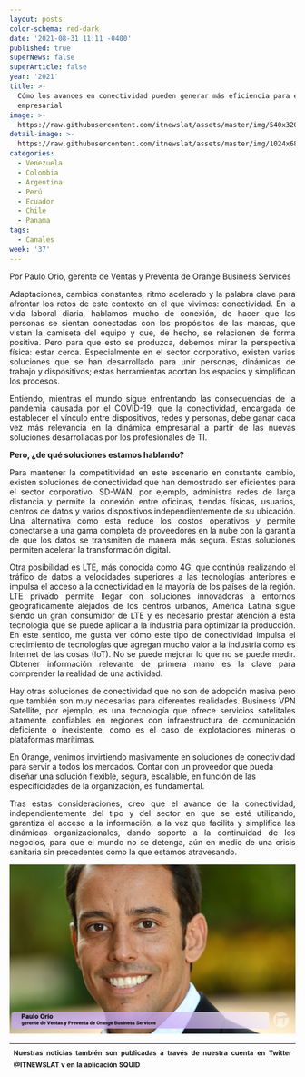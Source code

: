 ```yaml
---
layout: posts
color-schema: red-dark
date: '2021-08-31 11:11 -0400'
published: true
superNews: false
superArticle: false
year: '2021'
title: >-
  Cómo los avances en conectividad pueden generar más eficiencia para el sector
  empresarial
image: >-
  https://raw.githubusercontent.com/itnewslat/assets/master/img/540x320/Paulo-Orio-p.jpg
detail-image: >-
  https://raw.githubusercontent.com/itnewslat/assets/master/img/1024x680/Paulo-Orio-g.jpg
categories:
  - Venezuela
  - Colombia
  - Argentina
  - Perú
  - Ecuador
  - Chile
  - Panama
tags:
  - Canales
week: '37'
---
```

<p style="text-align: justify;">Por Paulo Orio, gerente de Ventas y Preventa de Orange Business Services</p>
<p style="text-align: justify;">Adaptaciones, cambios constantes, ritmo acelerado y la palabra clave para afrontar los retos de este contexto en el que vivimos: conectividad. En la vida laboral diaria, hablamos mucho de conexión, de hacer que las personas se sientan conectadas con los propósitos de las marcas, que vistan la camiseta del equipo y que, de hecho, se relacionen de forma positiva. Pero para que esto se produzca, debemos mirar la perspectiva física: estar cerca. Especialmente en el sector corporativo, existen varias soluciones que se han desarrollado para unir personas, dinámicas de trabajo y dispositivos; estas herramientas acortan los espacios y simplifican los procesos.</p>
<p style="text-align: justify;">Entiendo, mientras el mundo sigue enfrentando las consecuencias de la pandemia causada por el COVID-19, que la conectividad, encargada de establecer el vínculo entre dispositivos, redes y personas, debe ganar cada vez más relevancia en la dinámica empresarial a partir de las nuevas soluciones desarrolladas por los profesionales de TI.</p>
<p style="text-align: justify;"><strong>Pero, ¿de qué soluciones estamos hablando?</strong></p>
<p style="text-align: justify;">Para mantener la competitividad en este escenario en constante cambio, existen soluciones de conectividad que han demostrado ser eficientes para el sector corporativo. SD-WAN, por ejemplo, administra redes de larga distancia y permite la conexión entre oficinas, tiendas físicas, usuarios, centros de datos y varios dispositivos independientemente de su ubicación. Una alternativa como esta reduce los costos operativos y permite conectarse a una gama completa de proveedores en la nube con la garantía de que los datos se transmiten de manera más segura. Estas soluciones permiten acelerar la transformación digital.</p>
<p style="text-align: justify;">Otra posibilidad es LTE, más conocida como 4G, que continúa realizando el tráfico de datos a velocidades superiores a las tecnologías anteriores e impulsa el acceso a la conectividad en la mayoría de los países de la región. LTE privado permite llegar con soluciones innovadoras a entornos geográficamente alejados de los centros urbanos, América Latina sigue siendo un gran consumidor de LTE y es necesario prestar atención a esta tecnología que se puede aplicar a la industria para optimizar la producción. En este sentido, me gusta ver cómo este tipo de conectividad impulsa el crecimiento de tecnologías que agregan mucho valor a la industria como es Internet de las cosas (IoT). No se puede mejorar lo que no se puede medir. Obtener información relevante de primera mano es la clave para comprender la realidad de una actividad.</p>
<p style="text-align: justify;">Hay otras soluciones de conectividad que no son de adopción masiva pero que también son muy necesarias para diferentes realidades. Business VPN Satellite, por ejemplo, es una tecnología que ofrece servicios satelitales altamente confiables en regiones con infraestructura de comunicación deficiente o inexistente, como es el caso de explotaciones mineras o plataformas marítimas.

En Orange, venimos invirtiendo masivamente en soluciones de conectividad para servir a todos los mercados. Contar con un proveedor que pueda diseñar una solución flexible, segura, escalable, en función de las especificidades de la organización, es fundamental.</p>
<p style="text-align: justify;">Tras estas consideraciones, creo que el avance de la conectividad, independientemente del tipo y del sector en que se esté utilizando, garantiza el acceso a la información, a la vez que facilita y simplifica las dinámicas organizacionales, dando soporte a la continuidad de los negocios, para que el mundo no se detenga, aún en medio de una crisis sanitaria sin precedentes como la que estamos atravesando.</p>

![](https://raw.githubusercontent.com/itnewslat/assets/master/img/540x320/Paulo-Orio-p.jpg)

<table style="height: 42px;" width="569">
<tbody>
<tr>
<td style="text-align: justify;"><sub><strong>Nuestras noticias también son publicadas a través de nuestra cuenta en Twitter <a href="https://twitter.com/itnewslat?lang=es">@ITNEWSLAT</a> y en la aplicación <a href="https://squidapp.co/en/">SQUID</a></strong></sub></td>
</tr>
</tbody>
</table>
